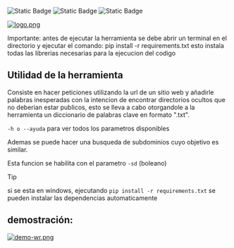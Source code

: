 
<p>

  <img alt="Static Badge" src="https://img.shields.io/badge/hecho_en-Python-blue?style=flat-square&logo=python&logoColor=white">
  <img alt="Static Badge" src="https://img.shields.io/badge/compatible_con-Windows-magenta?style=flat-square&">
  <img alt="Static Badge" src="https://img.shields.io/badge/compatible_con-Linux-green?style=flat-square&">
</p>

[![logo.png](https://i.postimg.cc/R0Fw9cP8/logo.png)](https://postimg.cc/xXwX3bVy)

Importante:
antes de ejecutar la herramienta se debe abrir un terminal en el directorio y ejecutar el comando: pip install -r requirements.txt esto instala todas las librerias necesarias para la ejecucion del codigo

## Utilidad de la herramienta

Consiste en hacer peticiones utilizando la url de un sitio web y añadirle palabras inesperadas con la intencion de encontrar directorios ocultos que no deberian estar publicos, esto se lleva a cabo otorgandole a la herramienta un diccionario de palabras clave en formato ".txt".

`-h o --ayuda` para ver todos los parametros disponibles

Ademas se puede hacer una busqueda de subdominios cuyo objetivo es similar.

Esta funcion se habilita con el parametro `-sd` (boleano)
 
> [!TIP]
si se esta en windows, ejecutando `pip install -r requirements.txt` se pueden instalar las dependencias automaticamente

## demostración:
[![demo-wr.png](https://i.postimg.cc/v87xmnh0/demo-wr.png)](https://postimg.cc/nMzhRC6m)
